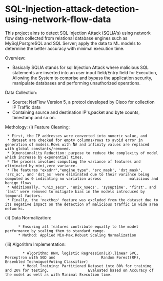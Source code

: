 # SQL-Injection-attack-detection-using-network-flow-data

This project aims to detect SQL Injection Attack (SQLIA's) using network flow data collected from relational database engines such as MySql,PostgreSQL and SQL Server; apply the data to ML models to determine the better accuracy with minimal execution time.

Overview:
* Basically SQLIA stands for sql Injection Attack where malicious SQL statements are inserted into 
  an user input field/Entry field for Execution, Allowing the System to comprise and bypass the 
  application security, manipulate databases and performing unauthorized operations.

Data Collection:
 * Source: NetFlow Version 5, a protcol developed by Cisco for collection IP Traffic data
 * Containing source and destination IP's,packet and byte counts, timestamp and so on.
   
Methology:
(i) Feature Cleaning:

     * First, the IP addresses were converted into numeric value, and 
     * dataset are checked for empty columns/rows to avoid error in generation of models.Rows with NA and infinity values are replaced with global constants/removed.
     * Dimensionality Reduction: purpose to reduce the complexity of model which increase by exponential times.
     * The process involues computing the variance of features and eliminated by mini,zero variance.
     * The features "exadrr","engine_type", 'src_mask', 'dst_mask', 'src_ac', and 'dst_as' were eliminated due to their variance being computed as 0 indicating no variation across             malicious and benign flows
     * Additionally, "unix_secs", 'unix_nsecs', 'sysuptime', 'first', and 'last' were removed to mitigate bias in the models introduced by temporal factors.
     * Finally, the 'nexthop' feature was excluded from the dataset due to its negative impact on the detection of malicious traffic in wide area networks.

(ii) Data Normalization:           
                    
          * Ensuring all features contribute equally to the model performance by scaling them to standard range.
          * Method: Applied Min-Max,Robust Scaling Normalization

(iii) Algorithm Implementation:

            * Algorithm: KNN, logistic Regression(LR),linear SVC, Perceptron with SGD and                     Random Forest(RF), Ensembled Technique(Voting Classifier)
            * Model Training: Partitioned Dataset into 80% for training and 20% for testing,                  Evaluated based on Accuracy of the model as well as with Minimal Execution time.
